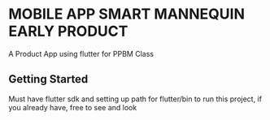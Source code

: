 # MOBILE APP SMART MANNEQUIN EARLY PRODUCT

A Product App using flutter for PPBM Class

## Getting Started

Must have flutter sdk and setting up path for flutter/bin to run this project, if you already have, free to see and look
